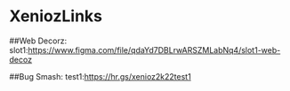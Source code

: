# XeniozLinks

##Web Decorz:
  slot1:https://www.figma.com/file/qdaYd7DBLrwARSZMLabNq4/slot1-web-decoz
  
##Bug Smash:
  test1:https://hr.gs/xenioz2k22test1
